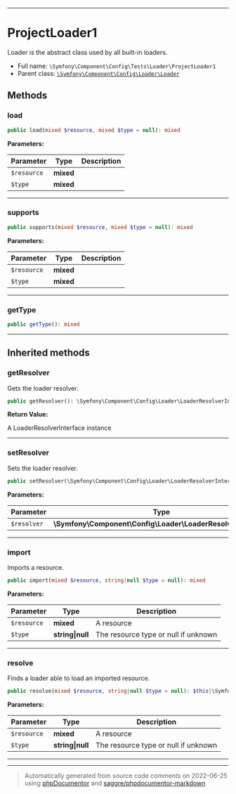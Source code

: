 ***

# ProjectLoader1

Loader is the abstract class used by all built-in loaders.



* Full name: `\Symfony\Component\Config\Tests\Loader\ProjectLoader1`
* Parent class: [`\Symfony\Component\Config\Loader\Loader`](../../Loader/Loader.md)




## Methods


### load



```php
public load(mixed $resource, mixed $type = null): mixed
```








**Parameters:**

| Parameter | Type | Description |
|-----------|------|-------------|
| `$resource` | **mixed** |  |
| `$type` | **mixed** |  |




***

### supports



```php
public supports(mixed $resource, mixed $type = null): mixed
```








**Parameters:**

| Parameter | Type | Description |
|-----------|------|-------------|
| `$resource` | **mixed** |  |
| `$type` | **mixed** |  |




***

### getType



```php
public getType(): mixed
```











***


## Inherited methods


### getResolver

Gets the loader resolver.

```php
public getResolver(): \Symfony\Component\Config\Loader\LoaderResolverInterface
```









**Return Value:**

A LoaderResolverInterface instance



***

### setResolver

Sets the loader resolver.

```php
public setResolver(\Symfony\Component\Config\Loader\LoaderResolverInterface $resolver): mixed
```








**Parameters:**

| Parameter | Type | Description |
|-----------|------|-------------|
| `$resolver` | **\Symfony\Component\Config\Loader\LoaderResolverInterface** |  |




***

### import

Imports a resource.

```php
public import(mixed $resource, string|null $type = null): mixed
```








**Parameters:**

| Parameter | Type | Description |
|-----------|------|-------------|
| `$resource` | **mixed** | A resource |
| `$type` | **string&#124;null** | The resource type or null if unknown |




***

### resolve

Finds a loader able to load an imported resource.

```php
public resolve(mixed $resource, string|null $type = null): $this|\Symfony\Component\Config\Loader\LoaderInterface
```








**Parameters:**

| Parameter | Type | Description |
|-----------|------|-------------|
| `$resource` | **mixed** | A resource |
| `$type` | **string&#124;null** | The resource type or null if unknown |




***


***
> Automatically generated from source code comments on 2022-06-25 using [phpDocumentor](http://www.phpdoc.org/) and [saggre/phpdocumentor-markdown](https://github.com/Saggre/phpDocumentor-markdown)
